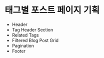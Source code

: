 # 태그별 포스트 페이지 기획

- Header
- Tag Header Section
- Related Tags
- Filtered Blog Post Grid
- Pagination
- Footer
